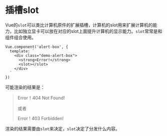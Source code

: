 # 插槽slot

Vue的`slot`可以类比计算机原件的扩展插槽，计算机的slot用来扩展计算机的能力，比如独立显卡可以放在对应的slot上面提升计算机的显示能力。`slot`常常是和组件组合使用。

```vue
Vue.component('alert-box', {
  template: `
    <div class="demo-alert-box">
      <strong>Error!</strong>
      <slot></slot>
    </div>
  `
})
```

可能渲染的结果是：

> Error！404 Not Found!
>
> 或者
>
> Error ! 403  Forbidden!

渲染的结果需要由`slot`来决定，`slot`决定了分发什么内容。